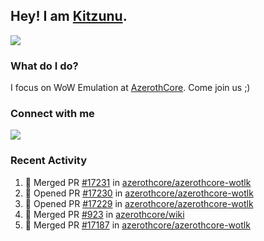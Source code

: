 ## Hey! I am [Kitzunu](https://Github.com/Kitzunu).

<!--<a href="https://github-readme-stats.kitzunu.vercel.app/api?username=Kitzunu&show_icons=true&theme=dark">
  <img align="center" src="https://github-readme-stats.kitzunu.vercel.app/api?username=Kitzunu&show_icons=true&theme=dark" />
</a>-->
<a href="https://github-readme-stats.kitzunu.vercel.app/api?username=Kitzunu&show_icons=true&theme=dark">
  <img align="center" src="https://github-readme-stats.vercel.app/api/top-langs/?username=Kitzunu&layout=compact&theme=dark" />
</a>

### What do I do?

I focus on WoW Emulation at [AzerothCore](https://Github.com/AzerothCore). Come join us ;)

### Connect with me
[![](https://img.shields.io/badge/AzerothCore%20Discord-Connect%20with%20me!-green)](https://discord.com/invite/gkt4y2x)

### Recent Activity

<!--START_SECTION:activity-->
1. 🎉 Merged PR [#17231](https://github.com/azerothcore/azerothcore-wotlk/pull/17231) in [azerothcore/azerothcore-wotlk](https://github.com/azerothcore/azerothcore-wotlk)
2. 💪 Opened PR [#17230](https://github.com/azerothcore/azerothcore-wotlk/pull/17230) in [azerothcore/azerothcore-wotlk](https://github.com/azerothcore/azerothcore-wotlk)
3. 💪 Opened PR [#17229](https://github.com/azerothcore/azerothcore-wotlk/pull/17229) in [azerothcore/azerothcore-wotlk](https://github.com/azerothcore/azerothcore-wotlk)
4. 🎉 Merged PR [#923](https://github.com/azerothcore/wiki/pull/923) in [azerothcore/wiki](https://github.com/azerothcore/wiki)
5. 🎉 Merged PR [#17187](https://github.com/azerothcore/azerothcore-wotlk/pull/17187) in [azerothcore/azerothcore-wotlk](https://github.com/azerothcore/azerothcore-wotlk)
<!--END_SECTION:activity-->

